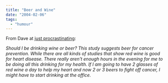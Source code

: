 ```yaml
---
title: "Beer and Wine"
date: "2004-02-06"
tags: 
  - "humour"
---
```


From Dave at [just procrastinating](http://justprocrastinating.blogspot.com/2004_02_01_justprocrastinating_archive.html#107598409140199058 "just procrastinating"):

_Should I be drinking wine or beer? This study suggests beer for cancer prevention. While there are all kinds of studies that show red wine is good for heart disease. There really aren't enough hours in the evening for me to be doing all this drinking for my health. If I am going to have 2 glasses of red wine a day to help my heart and now 2 or 3 beers to fight off cancer, I might have to start drinking at the office._
